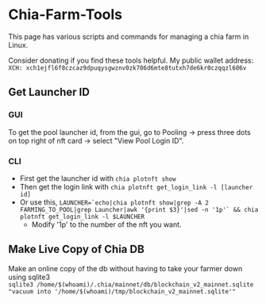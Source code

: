 # Chia-Farm-Tools
This page has various scripts and commands for managing a chia farm in Linux.  
  
Consider donating if you find these tools helpful. My public wallet address:  
`XCH: xch1ejfl6f8czcaz9dpuqysgwznv0zk706d6mte8tutxh7de6kr0czqqzl606v`  
  
  
## Get Launcher ID
### GUI
To get the pool launcher id, from the gui, go to Pooling -> press three dots on top right of nft card -> select "View Pool Login ID".  

### CLI
- First get the launcher id with `chia plotnft show`  
- Then get the login link with `chia plotnft get_login_link -l [launcher id]`  
- Or use this, ``LAUNCHER=`echo|chia plotnft show|grep -A 2 FARMING_TO_POOL|grep Launcher|awk '{print $3}'|sed -n '1p'` && chia plotnft get_login_link -l $LAUNCHER``  
  - Modify '1p' to the number of the nft you want.  
## Make Live Copy of Chia DB  
Make an online copy of the db without having to take your farmer down using sqlite3  
`sqlite3 /home/$(whoami)/.chia/mainnet/db/blockchain_v2_mainnet.sqlite "vacuum into '/home/$(whoami)/tmp/blockchain_v2_mainnet.sqlite'"`


